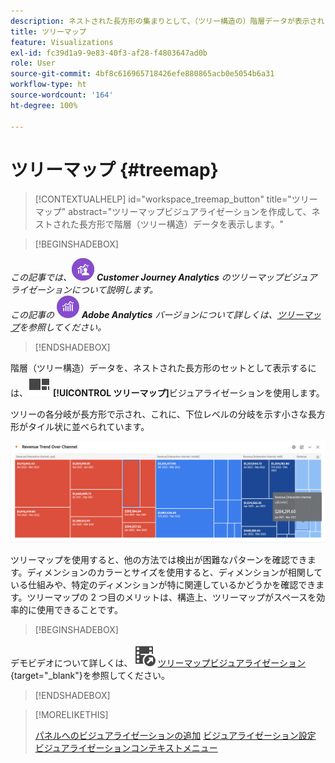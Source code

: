 ```yaml
---
description: ネストされた長方形の集まりとして、（ツリー構造の）階層データが表示されます。
title: ツリーマップ
feature: Visualizations
exl-id: fc39d1a9-9e83-40f3-af28-f4803647ad0b
role: User
source-git-commit: 4bf8c616965718426efe880865acb0e5054b6a31
workflow-type: ht
source-wordcount: '164'
ht-degree: 100%

---
```


# ツリーマップ {#treemap}

<!-- markdownlint-disable MD034 -->

>[!CONTEXTUALHELP]
>id="workspace_treemap_button"
>title="ツリーマップ"
>abstract="ツリーマップビジュアライゼーションを作成して、ネストされた長方形で階層（ツリー構造）データを表示します。"

<!-- markdownlint-enable MD034 -->


>[!BEGINSHADEBOX]

_この記事では、_![CustomerJourneyAnalytics](/help/assets/icons/CustomerJourneyAnalytics.svg) _**Customer Journey Analytics** のツリーマップビジュアライゼーションについて説明します。_<br/>_この記事の_ ![AdobeAnalytics](/help/assets/icons/AdobeAnalytics.svg) _**Adobe Analytics** バージョンについて詳しくは、[ツリーマップ](https://experienceleague.adobe.com/ja/docs/analytics/analyze/analysis-workspace/visualizations/treemap)を参照してください。_

>[!ENDSHADEBOX]


階層（ツリー構造）データを、ネストされた長方形のセットとして表示するには、![GraphTree](/help/assets/icons/GraphTree.svg) **[!UICONTROL ツリーマップ]**&#x200B;ビジュアライゼーションを使用します。

ツリーの各分岐が長方形で示され、これに、下位レベルの分岐を示す小さな長方形がタイル状に並べられています。

![下位レベルの分岐を示す小さな長方形のタイルを表示するツリーマップの例。](assets/treemap.png)

ツリーマップを使用すると、他の方法では検出が困難なパターンを確認できます。ディメンションのカラーとサイズを使用すると、ディメンションが相関している仕組みや、特定のディメンションが特に関連しているかどうかを確認できます。ツリーマップの 2 つ目のメリットは、構造上、ツリーマップがスペースを効率的に使用できることです。


>[!BEGINSHADEBOX]

デモビデオについて詳しくは、![VideoCheckedOut](/help/assets/icons/VideoCheckedOut.svg) [ツリーマップビジュアライゼーション](https://video.tv.adobe.com/v/334458/?quality=12&learn=on){target="_blank"}を参照してください。

>[!ENDSHADEBOX]


>[!MORELIKETHIS]
>
>[パネルへのビジュアライゼーションの追加](/help/analysis-workspace/visualizations/freeform-analysis-visualizations.md#add-visualizations-to-a-panel)
>[ビジュアライゼーション設定](/help/analysis-workspace/visualizations/freeform-analysis-visualizations.md#settings)
>[ビジュアライゼーションコンテキストメニュー](/help/analysis-workspace/visualizations/freeform-analysis-visualizations.md#context-menu)
>


